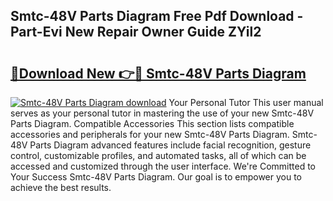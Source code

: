 ## Smtc-48V Parts Diagram Free Pdf Download - Part-Evi New Repair Owner Guide ZYil2

# <h2><a href="http://dfqc3a.blite.top/?on=Smtc-48V+Parts+Diagram">🔗Download New 👉🔴 Smtc-48V Parts Diagram</a></h2>

[![Smtc-48V Parts Diagram download](https://i.imgur.com/lujVjoI.png)](http://dfqc3a.blite.top/?on=Smtc-48V+Parts+Diagram)
Your Personal Tutor This user manual serves as your personal tutor in mastering the use of your new Smtc-48V Parts Diagram. Compatible Accessories This section lists compatible accessories and peripherals for your new Smtc-48V Parts Diagram. Smtc-48V Parts Diagram advanced features include facial recognition, gesture control, customizable profiles, and automated tasks, all of which can be accessed and customized through the user interface. We're Committed to Your Success Smtc-48V Parts Diagram. Our goal is to empower you to achieve the best results.
